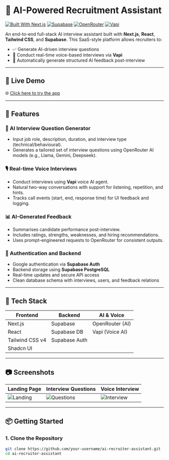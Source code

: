 # 🧠 AI-Powered Recruitment Assistant
[![Built With Next.js](https://img.shields.io/badge/Next.js-black?logo=next.js)](https://nextjs.org/)
[![Supabase](https://img.shields.io/badge/Backend-Supabase-green?logo=supabase)](https://supabase.com/)
[![OpenRouter](https://img.shields.io/badge/AI-OpenRouter-orange)](https://openrouter.ai/)
[![Vapi](https://img.shields.io/badge/Voice-Vapi-purple)](https://www.vapi.ai/)

An end-to-end full-stack AI interview assistant built with **Next.js**, **React**, **Tailwind CSS**, and **Supabase**. This SaaS-style platform allows recruiters to:

- ✅ Generate AI-driven interview questions
- 🎤 Conduct real-time voice-based interviews via **Vapi**
- 📄 Automatically generate structured AI feedback post-interview

---

## 🔗 Live Demo

🌐 [Click here to try the app](https://ai-interviewer-3-3e6p.onrender.com/auth)

---

## 🚀 Features

### 🤖 AI Interview Question Generator
- Input job role, description, duration, and interview type (technical/behavioural).
- Generates a tailored set of interview questions using OpenRouter AI models (e.g., Llama, Gemini, Deepseek).

### 🎙️ Real-time Voice Interviews
- Conduct interviews using **Vapi** voice AI agent.
- Natural two-way conversations with support for listening, repetition, and hints.
- Tracks call events (start, end, response time) for UI feedback and logging.

### 📊 AI-Generated Feedback
- Summarises candidate performance post-interview.
- Includes ratings, strengths, weaknesses, and hiring recommendations.
- Uses prompt-engineered requests to OpenRouter for consistent outputs.


### 🔐 Authentication and Backend
- Google authentication via **Supabase Auth**
- Backend storage using **Supabase PostgreSQL**
- Real-time updates and secure API access
- Clean database schema with interviews, users, and feedback relations

---

## 🧱 Tech Stack

| Frontend       | Backend         | AI & Voice         |
|----------------|-----------------|--------------------|
| Next.js        | Supabase        | OpenRouter (AI)    |
| React          | Supabase DB     | Vapi (Voice AI)    |
| Tailwind CSS v4| Supabase Auth   |                    |
| Shadcn UI      |                 |                    |

---

## 📷 Screenshots

| Landing Page        | Interview Questions     | Voice Interview        |
|---------------------|-------------------------|------------------------|
| ![Landing](https://github.com/user-attachments/assets/508bed9a-ea82-481a-8a31-397cd17dea76)| ![Questions](https://github.com/user-attachments/assets/bc55ae57-dde5-40b8-a653-e1b7d046b5cc)| ![Interview](https://github.com/user-attachments/assets/8bb0ea4d-4faa-489c-b13e-6158490fb382)|



---

## 📦 Getting Started

### 1. Clone the Repository

```bash
git clone https://github.com/your-username/ai-recruiter-assistant.git
cd ai-recruiter-assistant
```
